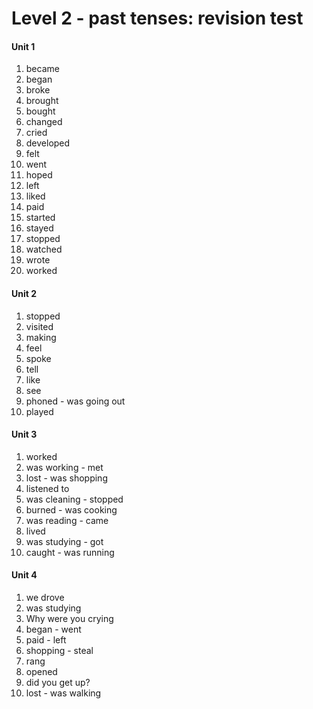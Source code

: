 # Level 2 - past tenses: revision test

#### Unit 1

1. became
2. began
3. broke
4. brought
5. bought
6. changed
7. cried
8. developed
9. felt
10. went
11. hoped
12. left
13. liked
14. paid
15. started
16. stayed
17. stopped
18. watched
19. wrote
20. worked

#### Unit 2

1. stopped
2. visited
3. making
4. feel
5. spoke
6. tell
7. like
8. see
9. phoned - was going out
10. played

#### Unit 3

1. worked
2. was working  - met
3. lost - was shopping
4. listened to
5. was cleaning  - stopped
6. burned - was cooking
7. was reading - came
8. lived
9. was studying  - got 
10. caught  - was running

#### Unit 4

1. we drove
2. was studying
3. Why were you crying 
4. began - went
5. paid - left
6. shopping - steal
7. rang 
8. opened
9. did you get up?
10. lost  - was walking 